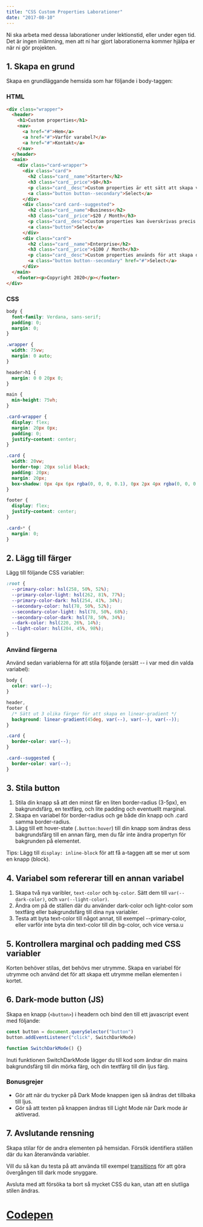 ```yaml
---
title: "CSS Custom Properties Laborationer"
date: "2017-08-10"
---
```


<!--

Really want a semi-small project where they create a mini-site and uses the following techniques:

- CSS custom variables
- BEM
- Color system

Project: Create sales cards
Have that as a mini-project?

Lesson 1: Intro to CSS custom variables + some laborations
Lesson 2: Laborations
Lesson 3: Intro to BEM + custom variables


Inte bara custom properties
Lägg även in gradient och calc samt @import?


-->

Ni ska arbeta med dessa laborationer under lektionstid, eller under egen tid.
Det är ingen inlämning, men att ni har gjort laborationerna kommer hjälpa er när ni gör projekten.

## 1. Skapa en grund

Skapa en grundläggande hemsida som har följande i body-taggen:

### HTML

```html
<div class="wrapper">
  <header>
    <h1>Custom properties</h1>
    <nav>
      <a href="#">Hem</a>
      <a href="#">Varför varabel?</a>
      <a href="#">Kontakt</a>
    </nav>
  </header>
  <main>
    <div class="card-wrapper">
      <div class="card">
        <h2 class="card__name">Starter</h2>
        <h3 class="card__price">$0</h3>
        <p class="card__desc">Custom properties är ett sätt att skapa variabler i CSS som kan återanvändas.</p>
        <a class="button button--secondary">Select</a>
      </div>
      <div class="card card--suggested">
        <h2 class="card__name">Business</h2>
        <h3 class="card__price">$20 / Month</h3>
        <p class="card__desc">Custom properties kan överskrivas precis som vanliga properties.</p>
        <a class="button">Select</a>
      </div>
      <div class="card">
        <h2 class="card__name">Enterprise</h2>
        <h3 class="card__price">$100 / Month</h3>
        <p class="card__desc">Custom properties används för att skapa designsystem.</p>
        <a class="button button--secondary" href="#">Select</a>
      </div>
  </main>
    <footer><p>Copyright 2020</p></footer>
</div>
```

### CSS

```css
body {
  font-family: Verdana, sans-serif;
  padding: 0;
  margin: 0;
}

.wrapper {
  width: 75vw;
  margin: 0 auto;
}

header>h1 {
  margin: 0 0 20px 0;
}

main {
  min-height: 75vh;
}

.card-wrapper {
  display: flex;
  margin: 20px 0px;
  padding: 0;
  justify-content: center;
}

.card {
  width: 20vw;
  border-top: 20px solid black;
  padding: 20px;
  margin: 20px;
  box-shadow: 0px 4px 6px rgba(0, 0, 0, 0.1), 0px 2px 4px rgba(0, 0, 0, 0.06);
}

footer {
  display: flex;
  justify-content: center;
}

.card>* {
  margin: 0;
}
```

## 2. Lägg till färger

Lägg till följande CSS variabler:

```css
:root {
  --primary-color: hsl(258, 50%, 52%);
  --primary-color-light: hsl(262, 81%, 77%);
  --primary-color-dark: hsl(254, 41%, 34%);
  --secondary-color: hsl(78, 50%, 52%);
  --secondary-color-light: hsl(78, 50%, 68%);
  --secondary-color-dark: hsl(78, 50%, 34%);
  --dark-color: hsl(220, 26%, 14%);
  --light-color: hsl(204, 45%, 98%);
}
```

### Använd färgerna
Använd sedan variablerna för att stila följande (ersätt -- i var med din valda variabel):

```css
body {
  color: var(--);
}

header,
footer {
  /* Sätt ut 3 olika färger för att skapa en linear-gradient */
  background: linear-gradient(45deg, var(--), var(--), var(--));
}

.card {
  border-color: var(--);
}

.card--suggested {
  border-color: var(--);
}
```

## 3. Stila button

1. Stila din knapp så att den minst får en liten border-radius (3-5px), en bakgrundsfärg, en textfärg, och lite padding och eventuellt marginal.
2. Skapa en variabel för border-radius och ge både din knapp och .card samma border-radius.
3. Lägg till ett hover-state (`.button:hover`) till din knapp som ändras dess bakgrundsfärg till en annan färg, men du får inte ändra propertyn för bakgrunden på elementet.

Tips: Lägg till `display: inline-block` för att få a-taggen att se mer ut som en knapp (block).

## 4. Variabel som refererar till en annan variabel

1. Skapa två nya varibler, `text-color` och `bg-color`. Sätt dem till `var(--dark-color)`, och `var(--light-color)`.
2. Ändra om på de ställen där du använder dark-color och light-color som textfärg eller bakgrundsfärg till dina nya variabler.
3. Testa att byta text-color till något annat, till exempel --primary-color, eller varför inte byta din text-color till din bg-color, och vice versa.u

## 5. Kontrollera marginal och padding med CSS variabler

Korten behöver stilas, det behövs mer utrymme. Skapa en variabel för utrymme och använd det för att skapa ett utrymme mellan elementen i kortet.

## 6. Dark-mode button (JS)

Skapa en knapp (`<button>`) i headern och bind den till ett javascript event med följande:

```javascript
const button = document.querySelector("button")
button.addEventListener("click", SwitchDarkMode)

function SwitchDarkMode() {}
```

Inuti funktionen SwitchDarkMode lägger du till kod som ändrar din mains bakgrundsfärg till din mörka färg, och din textfärg till din ljus färg.

### Bonusgrejer

- Gör att när du trycker på Dark Mode knappen igen så ändras det tillbaka till ljus.
- Gör så att texten på knappen ändras till Light Mode när Dark mode är aktiverad.

## 7. Avslutande rensning

Skapa stilar för de andra elementen på hemsidan. Försök identifiera ställen där du kan återanvända variabler.

Vill du så kan du testa på att använda till exempel [transitions](https://developer.mozilla.org/en-US/docs/Web/CSS/CSS_Transitions/Using_CSS_transitions) för att göra övergången till dark mode snyggare.

Avsluta med att försöka ta bort så mycket CSS du kan, utan att en slutliga stilen ändras.

# [Codepen](https://codepen.io/GuteFelix/pen/xxGrqgB)